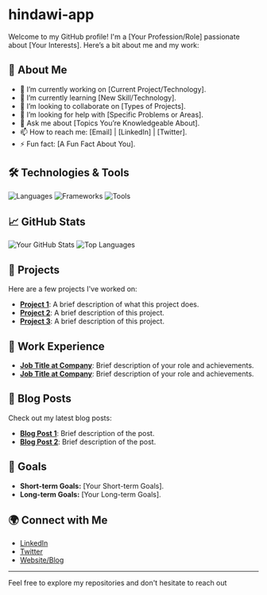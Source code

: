 # hindawi-app


Welcome to my GitHub profile! I'm a [Your Profession/Role] passionate about [Your Interests]. Here’s a bit about me and my work:

## 🚀 About Me

- 🔭 I’m currently working on [Current Project/Technology].
- 🌱 I’m currently learning [New Skill/Technology].
- 👯 I’m looking to collaborate on [Types of Projects].
- 🤔 I’m looking for help with [Specific Problems or Areas].
- 💬 Ask me about [Topics You’re Knowledgeable About].
- 📫 How to reach me: [Email] | [LinkedIn] | [Twitter].
- ⚡ Fun fact: [A Fun Fact About You].

## 🛠️ Technologies & Tools

![Languages](https://img.shields.io/github/languages/top/YourUsername/YourRepository?style=flat&logo=python)
![Frameworks](https://img.shields.io/badge/Frameworks-Django-green)
![Tools](https://img.shields.io/badge/Tools-VSCode-blue)

## 📈 GitHub Stats

![Your GitHub Stats](https://github-readme-stats.vercel.app/api?username=YourUsername&show_icons=true&hide_title=true&count_private=true&hide=prs&theme=radical)
![Top Languages](https://github-readme-stats.vercel.app/api/top-langs/?username=YourUsername&layout=compact&theme=radical)

## 🌟 Projects

Here are a few projects I've worked on:

- **[Project 1](https://github.com/YourUsername/Project1)**: A brief description of what this project does.
- **[Project 2](https://github.com/YourUsername/Project2)**: A brief description of this project.
- **[Project 3](https://github.com/YourUsername/Project3)**: A brief description of this project.

## 💼 Work Experience

- **[Job Title at Company](https://www.company.com)**: Brief description of your role and achievements.
- **[Job Title at Company](https://www.company.com)**: Brief description of your role and achievements.

## 📝 Blog Posts

Check out my latest blog posts:

- **[Blog Post 1](https://yourblog.com/post1)**: Brief description of the post.
- **[Blog Post 2](https://yourblog.com/post2)**: Brief description of the post.

## 🎯 Goals

- **Short-term Goals:** [Your Short-term Goals].
- **Long-term Goals:** [Your Long-term Goals].

## 🌍 Connect with Me

- [LinkedIn](https://www.linkedin.com/in/YourProfile)
- [Twitter](https://twitter.com/YourUsername)
- [Website/Blog](https://yourwebsite.com)

---

Feel free to explore my repositories and don't hesitate to reach out